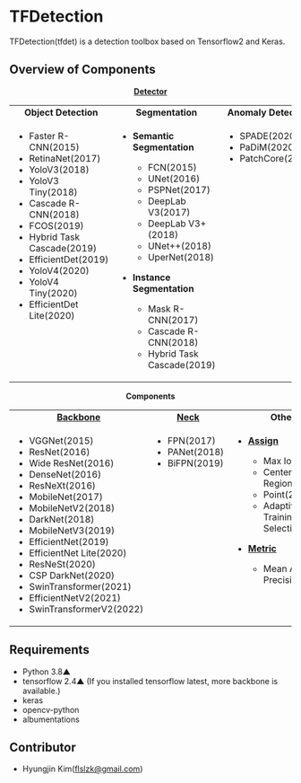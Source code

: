 # TFDetection
TFDetection(tfdet) is a detection toolbox based on Tensorflow2 and Keras.


## Overview of Components
<div align = "center">
  <a href = "https://github.com/Burf/TFDetection/blob/main/tfdet/model/detector/__init__.py"><b>Detector</b></a>
</div>
<table align = "center">
  <tbody>
    <tr align = "center" valign = "bottom">
      <td>
        <b>Object Detection</b>
      </td>
      <td>
        <b>Segmentation</b>
      </td>
      <td>
        <b>Anomaly Detection</b>
      </td>
    </tr>
    <tr valign = "top">
      <td>
        <ul>
          <li>Faster R-CNN(2015)</li>
          <li>RetinaNet(2017)</li>
          <li>YoloV3(2018)</li>
          <li>YoloV3 Tiny(2018)</li>
          <li>Cascade R-CNN(2018)</li>
          <li>FCOS(2019)</li>
          <li>Hybrid Task Cascade(2019)</li>
          <li>EfficientDet(2019)</li>
          <li>YoloV4(2020)</li>
          <li>YoloV4 Tiny(2020)</li>
          <li>EfficientDet Lite(2020)</li>
        </ul>
      </td>
      <td>
        <ul>
          <li><b>Semantic Segmentation</b></li>
          <ul>
            <li>FCN(2015)</li>
            <li>UNet(2016)</li>
            <li>PSPNet(2017)</li>
            <li>DeepLab V3(2017)</li>
            <li>DeepLab V3+(2018)</li>
            <li>UNet++(2018)</li>
            <li>UperNet(2018)</li>
          </ul>
        </ul>
        <ul>
          <li><b>Instance Segmentation</b></li>
          <ul>
            <li>Mask R-CNN(2017)</li>
            <li>Cascade R-CNN(2018)</li>
            <li>Hybrid Task Cascade(2019)</li>
          </ul>
        </ul>
      </td>
      <td>
        <ul>
          <li>SPADE(2020)</li>
          <li>PaDiM(2020)</li>
          <li>PatchCore(2021)</li>
        </ul>
      </td>
    </tr>
  </tbody>
</table>
 
<div align = "center">
  <b>Components</b>
</div>
<table align = "center">
  <tbody>
    <tr align = "center" valign = "bottom">
      <td>
        <a href = "https://github.com/Burf/TFDetection/blob/main/tfdet/model/backbone/__init__.py"><b>Backbone</b></a>
      </td>
      <td>
        <a href = "https://github.com/Burf/TFDetection/blob/main/tfdet/model/neck/__init__.py"><b>Neck</b></a>
      </td>
      <td>
        <b>Other</b>
      </td>
    </tr>
    <tr valign = "top">
      <td>
        <ul>
          <li>VGGNet(2015)</li>
          <li>ResNet(2016)</li>
          <li>Wide ResNet(2016)</li>
          <li>DenseNet(2016)</li>
          <li>ResNeXt(2016)</li>
          <li>MobileNet(2017)</li>
          <li>MobileNetV2(2018)</li>
          <li>DarkNet(2018)</li>
          <li>MobileNetV3(2019)</li>
          <li>EfficientNet(2019)</li>
          <li>EfficientNet Lite(2020)</li>
          <li>ResNeSt(2020)</li>
          <li>CSP DarkNet(2020)</li>
          <li>SwinTransformer(2021)</li>
          <li>EfficientNetV2(2021)</li>
          <li>SwinTransformerV2(2022)</li>
        </ul>
      </td>
      <td>
        <ul>
          <li>FPN(2017)</li>
          <li>PANet(2018)</li>
          <li>BiFPN(2019)</li>
        </ul>
      </td>
      <td>
        <ul>
          <li><a href = "https://github.com/Burf/TFDetection/blob/main/tfdet/core/assign/__init__.py"><b>Assign</b></a></li>
          <ul>
            <li>Max Iou(2015)</li>
            <li>Center Region(2019)</li>
            <li>Point(2019)</li>
            <li>Adaptive Training Sample Selection(2020)</li>
          </ul>
        </ul>
        <ul>
          <li><a href = "https://github.com/Burf/TFDetection/blob/main/tfdet/core/metric/__init__.py"><b>Metric</b></a></li>
          <ul>
            <li>Mean Average Precision</li>
          </ul>
        </ul>
      </td>
    </tr>
  </tbody>
</table>


## Requirements

- Python 3.8▲
- tensorflow 2.4▲ (If you installed tensorflow latest, more backbone is available.)
- keras
- opencv-python
- albumentations


## Contributor

 * Hyungjin Kim(flslzk@gmail.com)
